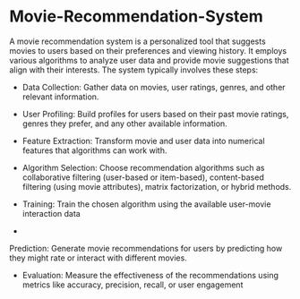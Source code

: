 # Movie-Recommendation-System
A movie recommendation system is a personalized tool that suggests movies to users based on their preferences and viewing history. It employs various algorithms to analyze user data and provide movie suggestions that align with their interests. The system typically involves these steps:

*  Data Collection: Gather data on movies, user ratings, genres, and other relevant information.

*  User Profiling: Build profiles for users based on their past movie ratings, genres they prefer, and any other available information.

*  Feature Extraction: Transform movie and user data into numerical features that algorithms can work with.
*  Algorithm Selection: Choose recommendation algorithms such as collaborative filtering (user-based or item-based), content-based filtering (using movie attributes), matrix factorization, or hybrid methods.


*  Training: Train the chosen algorithm using the available user-movie interaction data   
*  
Prediction: Generate movie recommendations for users by predicting how they might rate or interact with different movies.


*  Evaluation: Measure the effectiveness of the recommendations using metrics like accuracy, precision, recall, or user engagement

